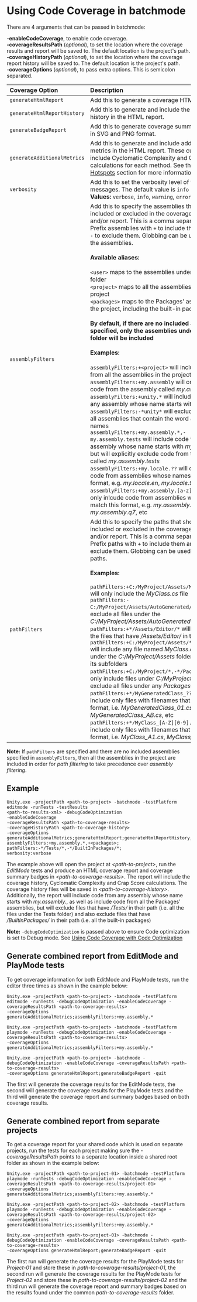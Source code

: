 # Using Code Coverage in batchmode

There are 4 arguments that can be passed in batchmode:

**-enableCodeCoverage**, to enable code coverage.  
**-coverageResultsPath** (_optional_), to set the location where the coverage results and report will be saved to. The default location is the project's path.  
**-coverageHistoryPath** (_optional_), to set the location where the coverage report history will be saved to. The default location is the project's path.  
**-coverageOptions** (_optional_), to pass extra options. This is semicolon separated.   

|Coverage Option|Description|
|:---|:---|
|`generateHtmlReport`|Add this to generate a coverage HTML report.|
|`generateHtmlReportHistory`|Add this to generate and include the coverage history in the HTML report.|
|`generateBadgeReport`|Add this to generate coverage summary badges in SVG and PNG format.|
|`generateAdditionalMetrics`|Add this to generate and include additional metrics in the HTML report. These currently include Cyclomatic Complexity and Crap Score calculations for each method. See the [Risk Hotspots](HowToInterpretResults.md#risk-hotspots) section for more information.|
|`verbosity`|Add this to set the verbosity level of the log messages. The default value is `info`<br/>**Values:** `verbose`, `info`, `warning`, `error`, `off`|
|`assemblyFilters`|Add this to specify the assemblies that should be included or excluded in the coverage calculation and/or report. This is a comma separated string. Prefix assemblies with `+` to include them and with `-` to exclude them. Globbing can be used to filter the assemblies.<br/><br/>**Available aliases:**<br/><br/>`<user>` maps to the assemblies under the *Assets* folder<br/>`<project>` maps to all the assemblies in the project<br/>`<packages>` maps to the Packages' assemblies in the project, including the built-in packages<br/><br/>**By default, if there are no included assemblies specified, only the assemblies under the *Assets* folder will be included**<br/><br/>**Examples:**<br/><br/>`assemblyFilters:+<project>` will include code from all the assemblies in the project<br/>`assemblyFilters:+my.assembly` will only include code from the assembly called _my.assembly_ <br/>`assemblyFilters:+unity.*` will include code from any assembly whose name starts with _unity._<br/>`assemblyFilters:-*unity*` will exclude code from all assemblies that contain the word _unity_ in their names<br/>`assemblyFilters:+my.assembly.*,-my.assembly.tests` will include code from any assembly whose name starts with _my.assembly._, but will explicitly exclude code from the assembly called _my.assembly.tests_<br/>`assemblyFilters:+my.locale.??` will only inlcude code from assemblies whose names match this format, e.g. _my.locale.en_, _my.locale.99_, etc<br/>`assemblyFilters:+my.assembly.[a-z][0-9]` will only inlcude code from assemblies whose names match this format, e.g. _my.assembly.a1_, _my.assembly.q7_, etc|
|`pathFilters`|Add this to specify the paths that should be included or excluded in the coverage calculation and/or report. This is a comma separated string. Prefix paths with `+` to include them and with `-` to exclude them. Globbing can be used to filter the paths.<br/><br/>**Examples:**<br/><br/>`pathFilters:+C:/MyProject/Assets/MyClass.cs` will only include the _MyClass.cs_ file<br/>`pathFilters:-C:/MyProject/Assets/AutoGenerated/*` will exclude all files under the _C:/MyProject/Assets/AutoGenerated_ folder<br/>`pathFilters:+*/Assets/Editor/*` will include just the files that have _/Assets/Editor/_ in their path<br/>`pathFilters:+C:/MyProject/Assets/**/MyClass.cs` will include any file named _MyClass.cs_ that is under the _C:/MyProject/Assets_ folder and any of its subfolders<br/>`pathFilters:+C:/MyProject/*,-*/Packages/*` will only include files under _C:/MyProject/_ folder and exclude all files under any _Packages_ folder<br/>`pathFilters:+*/MyGeneratedClass_??.cs` will include only files with filenames that match this format, i.e. _MyGeneratedClass_01.cs_, _MyGeneratedClass_AB.cs_, etc<br/>`pathFilters:+*/MyClass_[A-Z][0-9].cs` will include only files with filenames that match this format, i.e. _MyClass_A1.cs_, _MyClass_Q7.cs_, etc|

**Note:** If `pathFilters` are specified and there are no included assemblies specified in `assemblyFilters`, then all the assemblies in the project are included in order for _path filtering_ to take precedence over _assembly filtering_.

## Example

```
Unity.exe -projectPath <path-to-project> -batchmode -testPlatform editmode -runTests -testResults
<path-to-results-xml> -debugCodeOptimization 
-enableCodeCoverage
-coverageResultsPath <path-to-coverage-results>
-coverageHistoryPath <path-to-coverage-history>
-coverageOptions generateAdditionalMetrics;generateHtmlReport;generateHtmlReportHistory;generateBadgeReport;
assemblyFilters:+my.assembly.*,+<packages>;
pathFilters:-*/Tests/*,-*/BuiltInPackages/*;
verbosity:verbose
```
The example above will open the project at _\<path-to-project\>_, run the _EditMode_ tests and produce an HTML coverage report and coverage summary badges in _\<path-to-coverage-results\>_. The report will include the coverage history, Cyclomatic Complexity and Crap Score calculations. The coverage history files will be saved in _\<path-to-coverage-history\>_. Additionally, the report will include code from any assembly whose name starts with _my.assembly._, as well as include code from all the Packages' assemblies, but will exclude files that have _/Tests/_ in their path (i.e. all the files under the Tests folder) and also exclude files that have _/BuiltInPackages/_ in their path (i.e. all the built-in packages)

**Note:** `-debugCodeOptimization` is passed above to ensure Code optimization is set to Debug mode. See [Using Code Coverage with Code Optimization](UsingCodeCoverage.md#using-code-coverage-with-code-optimization)

## Generate combined report from EditMode and PlayMode tests

To get coverage information for both EditMode and PlayMode tests, run the editor three times as shown in the example below:
```
Unity.exe -projectPath <path-to-project> -batchmode -testPlatform editmode -runTests -debugCodeOptimization -enableCodeCoverage -coverageResultsPath <path-to-coverage-results>
-coverageOptions generateAdditionalMetrics;assemblyFilters:+my.assembly.*

Unity.exe -projectPath <path-to-project> -batchmode -testPlatform playmode -runTests -debugCodeOptimization -enableCodeCoverage -coverageResultsPath <path-to-coverage-results>
-coverageOptions generateAdditionalMetrics;assemblyFilters:+my.assembly.*

Unity.exe -projectPath <path-to-project> -batchmode -debugCodeOptimization -enableCodeCoverage -coverageResultsPath <path-to-coverage-results>
-coverageOptions generateHtmlReport;generateBadgeReport -quit
```
The first will generate the coverage results for the EditMode tests, the second will generate the coverage results for the PlayMode tests and the third will generate the coverage report and summary badges based on both coverage results.

## Generate combined report from separate projects

To get a coverage report for your shared code which is used on separate projects, run the tests for each project making sure the *-coverageResultsPath* points to a separate location inside a shared root folder as shown in the example below:
```
Unity.exe -projectPath <path-to-project-01> -batchmode -testPlatform playmode -runTests -debugCodeOptimization -enableCodeCoverage -coverageResultsPath <path-to-coverage-results/project-01>
-coverageOptions generateAdditionalMetrics;assemblyFilters:+my.assembly.*

Unity.exe -projectPath <path-to-project-02> -batchmode -testPlatform playmode -runTests -debugCodeOptimization -enableCodeCoverage -coverageResultsPath <path-to-coverage-results/project-02>
-coverageOptions generateAdditionalMetrics;assemblyFilters:+my.assembly.*

Unity.exe -projectPath <path-to-project-01> -batchmode -debugCodeOptimization -enableCodeCoverage -coverageResultsPath <path-to-coverage-results>
-coverageOptions generateHtmlReport;generateBadgeReport -quit
```
The first run will generate the coverage results for the PlayMode tests for *Project-01* and store these in *path-to-coverage-results/project-01*, the second run will generate the coverage results for the PlayMode tests for *Project-02* and store these in *path-to-coverage-results/project-02* and the third run will generate the coverage report and summary badges based on the results found under the common *path-to-coverage-results* folder.